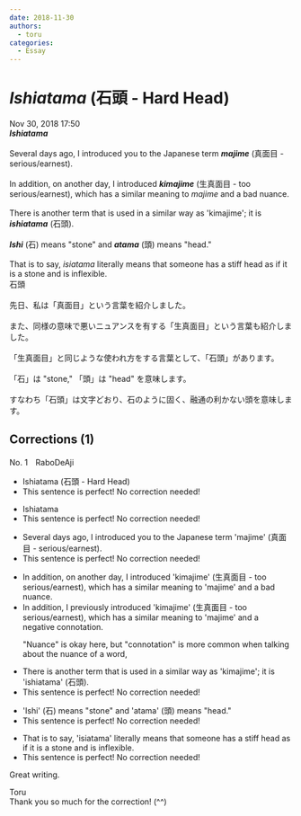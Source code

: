 ```yaml
---
date: 2018-11-30
authors:
  - toru
categories:
  - Essay
---
```


<h1 id="subject_show"><strong><em>Ishiatama</strong></em> (石頭 - Hard Head)</h1>
<div class="date">Nov 30, 2018 17:50</div>
<div id="post"><div id="body_show_ori">
<strong><em>Ishiatama</strong></em><br/><br/>Several days ago, I introduced you to the Japanese term <strong><em>majime</em></strong> (真面目 - serious/earnest).<br/><br/>In addition, on another day, I introduced <strong><em>kimajime</em></strong> (生真面目 - too serious/earnest), which has a similar meaning to <em>majime</em> and a bad nuance.<br/><br/>There is another term that is used in a similar way as 'kimajime'; it is <strong><em>ishiatama</em></strong> (石頭).<br/><br/><strong><em>Ishi</em></strong> (石) means "stone" and <strong><em>atama</em></strong> (頭) means "head."<br/><br/>That is to say, <em>isiatama</em> literally means that someone has a stiff head as if it is a stone and is inflexible.
</div></div>

<!-- more -->

<div id="post_ja"><div id="body_show_mo">
石頭<br/><br/>先日、私は「真面目」という言葉を紹介しました。<br/><br/>また、同様の意味で悪いニュアンスを有する「生真面目」という言葉も紹介しました。<br/><br/>「生真面目」と同じような使われ方をする言葉として、「石頭」があります。<br/><br/>「石」は "stone," 「頭」は "head" を意味します。<br/><br/>すなわち「石頭」は文字どおり、石のように固く、融通の利かない頭を意味します。
</div></div>

## Corrections (1)
<div id="block"><div class="first_name"> No. 1　<span class="just_name">RaboDeAji</span></div><div id="block2">
<ul class="correction_field">
<li class="incorrect">Ishiatama (石頭 - Hard Head)</li>
<li class="corrected perfect">This sentence is perfect! No correction needed!</li>
</ul>
<ul class="correction_field">
<li class="incorrect">Ishiatama</li>
<li class="corrected perfect">This sentence is perfect! No correction needed!</li>
</ul>
<ul class="correction_field">
<li class="incorrect">Several days ago, I introduced you to the Japanese term 'majime' (真面目 - serious/earnest).</li>
<li class="corrected perfect">This sentence is perfect! No correction needed!</li>
</ul>
<ul class="correction_field">
<li class="incorrect">In addition, on another day, I introduced 'kimajime' (生真面目 - too serious/earnest), which has a similar meaning to 'majime' and a bad nuance.</li>
<li class="corrected correct">
In addition, I previously introduced 'kimajime' (生真面目 - too serious/earnest), which has a similar meaning to 'majime' and a negative connotation.
<p class="correction_comment">"Nuance" is okay here, but "connotation" is more common when talking about the nuance of a word,</p>
</li>
</ul>
<ul class="correction_field">
<li class="incorrect">There is another term that is used in a similar way as 'kimajime'; it is 'ishiatama' (石頭).</li>
<li class="corrected perfect">This sentence is perfect! No correction needed!</li>
</ul>
<ul class="correction_field">
<li class="incorrect">'Ishi' (石) means "stone" and 'atama' (頭) means "head."</li>
<li class="corrected perfect">This sentence is perfect! No correction needed!</li>
</ul>
<ul class="correction_field">
<li class="incorrect">That is to say, 'isiatama' literally means that someone has a stiff head as if it is a stone and is inflexible.</li>
<li class="corrected perfect">This sentence is perfect! No correction needed!</li>
</ul>
<p class="comment_small">
 Great writing.
</p>

</div><div class="name"><span class="just_name">Toru</span><br>
Thank you so much for the correction! (^^)
</div>
</div>

